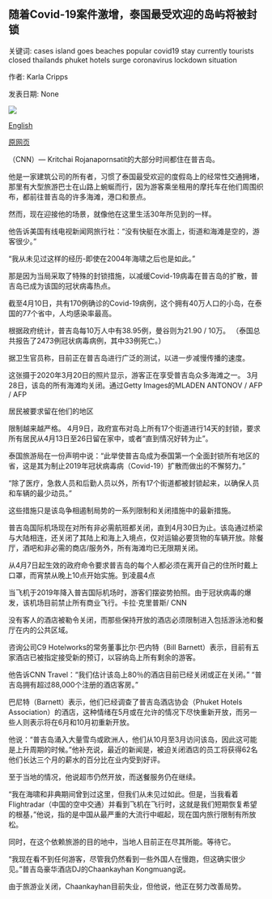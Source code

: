 ## 随着Covid-19案件激增，泰国最受欢迎的岛屿将被封锁

关键词: cases island goes beaches popular covid19 stay currently tourists closed thailands phuket hotels surge coronavirus lockdown situation

作者: Karla Cripps

发表日期: None

![](https://cdn.cnn.com/cnnnext/dam/assets/200410144737-phuket-beach-march-20-2020-super-tease.jpg)

[English](Thailand%27s%20most%20popular%20island%20goes%20into%20lockdown%20as%20Covid-19%20cases%20surge.md)

[原网页](https://edition.cnn.com/travel/article/phuket-thailand-lockdown/index.html)

（CNN）— Kritchai Rojanapornsatit的大部分时间都住在普吉岛。

他是一家建筑公司的所有者，习惯了泰国最受欢迎的度假岛上的经常性交通拥堵，那里有大型旅游巴士在山路上蜿蜒而行，因为游客乘坐租用的摩托车在他们周围织布，都前往普吉岛的许多海滩，港口和景点。

然而，现在迎接他的场景，就像他在这里生活30年所见到的一样。

他告诉美国有线电视新闻网旅行社：“没有快艇在水面上，街道和海滩是空的，游客很少。”

“我从未见过这样的经历-即使在2004年海啸之后也是如此。”

那是因为当局采取了特殊的封锁措施，以减缓Covid-19病毒在普吉岛的扩散，普吉岛已成为该国的冠状病毒热点。

截至4月10日，共有170例确诊的Covid-19病例，这个拥有40万人口的小岛，在泰国的77个省中，人均感染率最高。

根据政府统计，普吉岛每10万人中有38.95例，曼谷则为21.90 / 10万。 （泰国总共报告了2473例冠状病毒病例，其中33例死亡。）

据卫生官员称，目前正在普吉岛进行广泛的测试，以进一步减慢传播的速度。

这张摄于2020年3月20日的照片显示，游客正在享受普吉岛众多海滩之一。 3月28日，该岛的所有海滩均关闭。通过Getty Images的MLADEN ANTONOV / AFP / AFP

居民被要求留在他们的地区

限制越来越严格。 4月9日，政府宣布对岛上所有17个街道进行14天的封锁，要求所有居民从4月13日至26日留在家中，或者“直到情况好转为止”。

泰国旅游局在一份声明中说：“此举使普吉岛成为泰国第一个全面封锁所有地区的省，这是其为制止2019年冠状病毒病（Covid-19）扩散而做出的不懈努力。”

“除了医疗，急救人员和后勤人员以外，所有17个街道都被封锁起来，以确保人员和车辆的最少动员。”

这些措施只是该岛争相遏制局势的一系列限制和关闭措施中的最新措施。

普吉岛国际机场现在对所有非必需航班都关闭，直到4月30日为止。该岛通过桥梁与大陆相连，还关闭了其陆上和海上入境点，仅对运输必要货物的车辆开放。除餐厅，酒吧和非必需的商店/服务外，所有海滩均已无限期关闭。

从4月7日起生效的政府命令要求普吉岛的每个人都必须在离开自己的住所时戴上口罩，而宵禁从晚上10点开始实施。到凌晨4点

当飞机于2019年降入普吉国际机场时，游客们摆姿势拍照。由于冠状病毒的爆发，该机场目前禁止所有商业飞行。卡拉·克里普斯/ CNN

没有客人的酒店被勒令关闭，而那些保持开放的酒店必须限制进入包括游泳池和餐厅在内的公共区域。

咨询公司C9 Hotelworks的常务董事比尔·巴内特（Bill Barnett）表示，目前有五家酒店已被指定接受新的预订，以容纳岛上所有剩余的游客。

他告诉CNN Travel：“我们估计该岛上80％的酒店目前已经关闭或正在关闭。” “普吉岛拥有超过88,000个注册的酒店客房。”

巴尼特（Barnett）表示，他们已经调查了普吉岛酒店协会（Phuket Hotels Association）的酒店，这种情绪在5月或在允许的情况下尽快重新开放，而另一些人则表示将在6月和10月初重新开放。

他说：“普吉岛涌入大量雪鸟或欧洲人，他们从10月至3月访问该岛，因此这可能是上升周期的时候。”他补充说，最近的新闻是，被迫关闭酒店的员工将获得62名他们长达三个月的薪水的百分比在业内受到好评。

至于当地的情况，他说超市仍然开放，而送餐服务仍在继续。

“我在海啸和非典期间曾到过这里，但我们从未见过如此。但是，当我看着Flightradar（中国的空中交通）并看到飞机在飞行时，这就是我们短期恢复希望的根基，”他说，指的是中国从最严重的大流行中崛起，现在国内旅行限制有所放松。

同时，在这个依赖旅游的目的地中，当地人目前正在尽其所能。等待它。

“我现在看不到任何游客，尽管我仍然看到一些外国人在慢跑，但这确实很少见。”普吉岛豪华酒店DJ的Chaankayhan Kongmuang说。

由于旅游业关闭，Chaankayhan目前失业，但他说，他正在努力改善局势。